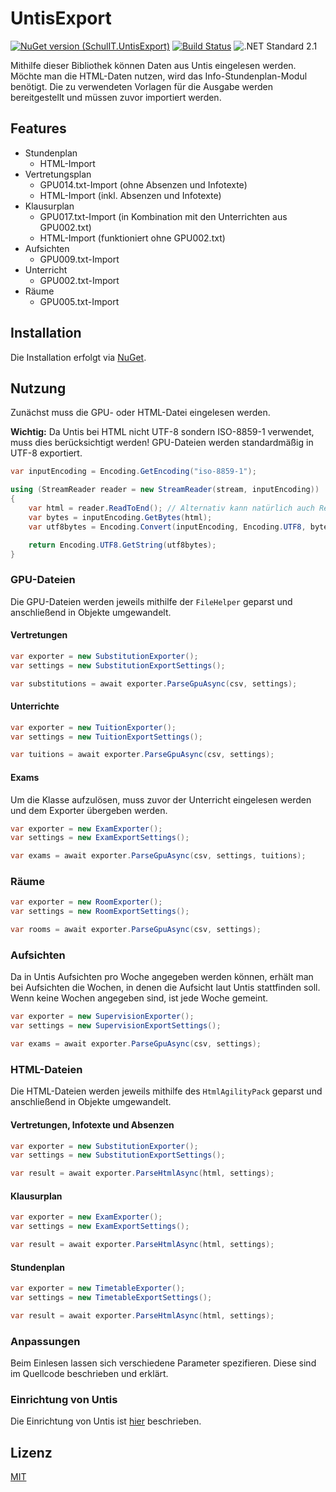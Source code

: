 # UntisExport

[![NuGet version (SchulIT.UntisExport)](https://img.shields.io/nuget/v/SchulIT.UntisExport.svg?style=flat-square)](https://www.nuget.org/packages/SchulIT.UntisExport/)
[![Build Status](https://dev.azure.com/schulit/UntisExport/_apis/build/status/SchulIT.UntisExport?branchName=master)](https://dev.azure.com/schulit/UntisExport/_build/latest?definitionId=1&branchName=master)
![.NET Standard 2.1](https://img.shields.io/badge/.NET%20Standard-2.0-brightgreen?style=flat-square)

Mithilfe dieser Bibliothek können Daten aus Untis eingelesen werden. Möchte man die HTML-Daten nutzen, wird das Info-Stundenplan-Modul benötigt. Die zu verwendeten Vorlagen für die Ausgabe werden bereitgestellt und müssen zuvor importiert werden.

## Features

* Stundenplan
    * HTML-Import
* Vertretungsplan
    * GPU014.txt-Import (ohne Absenzen und Infotexte)
    * HTML-Import (inkl. Absenzen und Infotexte)
* Klausurplan
    * GPU017.txt-Import (in Kombination mit den Unterrichten aus GPU002.txt)
    * HTML-Import (funktioniert ohne GPU002.txt)
* Aufsichten
    * GPU009.txt-Import
* Unterricht
    * GPU002.txt-Import
* Räume
    * GPU005.txt-Import

## Installation

Die Installation erfolgt via [NuGet](https://www.nuget.org/packages/SchulIT.UntisExport/).

## Nutzung

Zunächst muss die GPU- oder HTML-Datei eingelesen werden. 

**Wichtig:** Da Untis bei HTML nicht UTF-8 sondern ISO-8859-1 verwendet, muss dies berücksichtigt werden! GPU-Dateien werden standardmäßig in UTF-8 exportiert.

```csharp
var inputEncoding = Encoding.GetEncoding("iso-8859-1");

using (StreamReader reader = new StreamReader(stream, inputEncoding))
{
    var html = reader.ReadToEnd(); // Alternativ kann natürlich auch ReadToEndAsync() verwendet werden
    var bytes = inputEncoding.GetBytes(html);
    var utf8bytes = Encoding.Convert(inputEncoding, Encoding.UTF8, bytes);

    return Encoding.UTF8.GetString(utf8bytes);
}
```

### GPU-Dateien

Die GPU-Dateien werden jeweils mithilfe der `FileHelper` geparst und anschließend in Objekte umgewandelt.

#### Vertretungen

```csharp
var exporter = new SubstitutionExporter();
var settings = new SubstitutionExportSettings();

var substitutions = await exporter.ParseGpuAsync(csv, settings);
```

#### Unterrichte

```csharp
var exporter = new TuitionExporter();
var settings = new TuitionExportSettings();

var tuitions = await exporter.ParseGpuAsync(csv, settings);
```

#### Exams

Um die Klasse aufzulösen, muss zuvor der Unterricht eingelesen werden und dem Exporter übergeben werden.

```csharp
var exporter = new ExamExporter();
var settings = new ExamExportSettings();

var exams = await exporter.ParseGpuAsync(csv, settings, tuitions);
```

### Räume

```csharp
var exporter = new RoomExporter();
var settings = new RoomExportSettings();

var rooms = await exporter.ParseGpuAsync(csv, settings);
```

### Aufsichten

Da in Untis Aufsichten pro Woche angegeben werden können, erhält man bei Aufsichten die Wochen, in denen die Aufsicht laut Untis stattfinden soll. Wenn keine Wochen angegeben sind, ist jede Woche gemeint.

```csharp
var exporter = new SupervisionExporter();
var settings = new SupervisionExportSettings();

var exams = await exporter.ParseGpuAsync(csv, settings);
```

### HTML-Dateien

Die HTML-Dateien werden jeweils mithilfe des `HtmlAgilityPack` geparst und anschließend in Objekte umgewandelt.

#### Vertretungen, Infotexte und Absenzen

```csharp
var exporter = new SubstitutionExporter();
var settings = new SubstitutionExportSettings();

var result = await exporter.ParseHtmlAsync(html, settings);
```

#### Klausurplan

```csharp
var exporter = new ExamExporter();
var settings = new ExamExportSettings();

var result = await exporter.ParseHtmlAsync(html, settings);
```

#### Stundenplan

```csharp
var exporter = new TimetableExporter();
var settings = new TimetableExportSettings();

var result = await exporter.ParseHtmlAsync(html, settings);
```

### Anpassungen

Beim Einlesen lassen sich verschiedene Parameter spezifieren. Diese sind im Quellcode beschrieben und erklärt.

### Einrichtung von Untis

Die Einrichtung von Untis ist [hier](doc/untis.md) beschrieben.

## Lizenz

[MIT](./LICENSE.md)